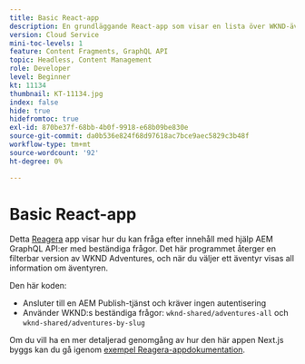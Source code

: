 ```yaml
---
title: Basic React-app
description: En grundläggande React-app som visar en lista över WKND-äventyr och deras information
version: Cloud Service
mini-toc-levels: 1
feature: Content Fragments, GraphQL API
topic: Headless, Content Management
role: Developer
level: Beginner
kt: 11134
thumbnail: KT-11134.jpg
index: false
hide: true
hidefromtoc: true
exl-id: 870be37f-68bb-4b0f-9918-e68b09be830e
source-git-commit: da0b536e824f68d97618ac7bce9aec5829c3b48f
workflow-type: tm+mt
source-wordcount: '92'
ht-degree: 0%

---
```


# Basic React-app

Detta [Reagera](https://reactjs.org/) app visar hur du kan fråga efter innehåll med hjälp AEM GraphQL API:er med beständiga frågor. Det här programmet återger en filterbar version av WKND Adventures, och när du väljer ett äventyr visas all information om äventyren.

Den här koden:

+ Ansluter till en AEM Publish-tjänst och kräver ingen autentisering
+ Använder WKND:s beständiga frågor: `wknd-shared/adventures-all` och `wknd-shared/adventures-by-slug`

Om du vill ha en mer detaljerad genomgång av hur den här appen Next.js byggs kan du gå igenom [exempel Reagera-appdokumentation](../example-apps/react-app.md).
